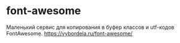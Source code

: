 # font-awesome

Маленький сервис для копирования в буфер классов и utf-кодов FontAwesome.
https://vybordela.ru/font-awesome/
